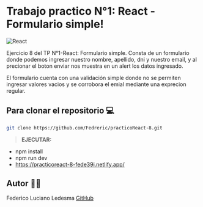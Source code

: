 # Trabajo practico N°1: React - Formulario simple!

![React](https://blog.wildix.com/wp-content/uploads/2020/06/react-logo.jpg)

Ejercicio 8 del TP N°1-React: Formulario simple.
Consta de un formulario donde podemos ingresar nuestro nombre, apellido, dni y nuestro email, y al precionar el boton enviar nos muestra en un alert los datos ingresado.

El formulario cuenta con una validación simple donde no se permiten ingresar valores vacios y se corrobora el emial mediante una exprecion regular.

## Para clonar el repositorio 💻

```bash
git clone https://github.com/Fedreric/practicoReact-8.git
```
>**EJECUTAR:** 
- npm install
- npm run dev 
- https://practicoreact-8-fede39i.netlify.app/
## Autor 👨‍💻
 Federico Luciano Ledesma [GitHub](https://github.com/Fedreric)
